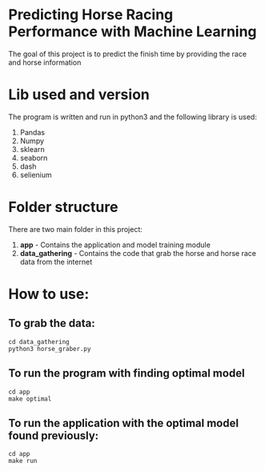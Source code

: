 # Predicting Horse Racing Performance with Machine Learning
The goal of this project is to predict the finish time by providing the race and horse information

# Lib used and version
The program is written and run in python3 and the following library is used:
1. Pandas
2. Numpy
3. sklearn
4. seaborn
5. dash
6. selienium 

# Folder structure
There are two main folder in this project:
1. **app** - Contains the application and model training module
2. **data_gathering** - Contains the code that grab the horse and horse race data from the internet

# How to use:
## To grab the data:
```
cd data_gathering
python3 horse_graber.py
```

## To run the program with finding optimal model
```
cd app
make optimal
```

## To run the application with the optimal model found previously:
```
cd app
make run
```